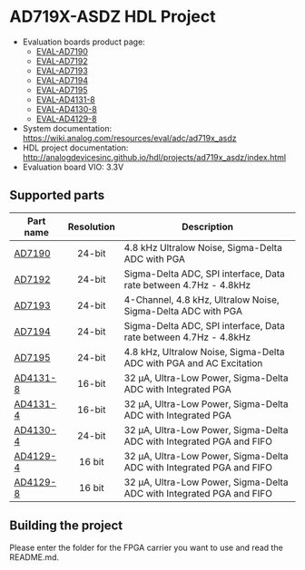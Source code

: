 # AD719X-ASDZ HDL Project

- Evaluation boards product page:
  - [EVAL-AD7190](https://www.analog.com/eval-ad7190asdz)
  - [EVAL-AD7192](https://www.analog.com/eval-ad7192asdz)
  - [EVAL-AD7193](https://www.analog.com/eval-ad7193asdz)
  - [EVAL-AD7194](https://www.analog.com/eval-ad7194asdz)
  - [EVAL-AD7195](https://www.analog.com/eval-ad7195asdz)
  - [EVAL-AD4131-8](https://www.analog.com/EVAL-AD4131-8)
  - [EVAL-AD4130-8](https://www.analog.com/eval-ad4130-8)
  - [EVAL-AD4129-8](https://www.analog.com/eval-ad4129-8)
- System documentation: https://wiki.analog.com/resources/eval/adc/ad719x_asdz 
- HDL project documentation: http://analogdevicesinc.github.io/hdl/projects/ad719x_asdz/index.html
- Evaluation board VIO: 3.3V

## Supported parts

| Part name                                   | Resolution | Description                                      |
|-----------------------------------------    |:----------:|--------------------------------------------------|
| [AD7190](https://www.analog.com/ad7190)     | 24-bit     | 4.8 kHz Ultralow Noise, Sigma-Delta ADC with PGA |
| [AD7192](https://www.analog.com/ad7192)     | 24-bit     | Sigma-Delta ADC, SPI interface, Data rate between 4.7Hz - 4.8kHz |
| [AD7193](https://www.analog.com/ad7193)     | 24-bit     | 4-Channel, 4.8 kHz, Ultralow Noise, Sigma-Delta ADC with PGA |
| [AD7194](https://www.analog.com/ad7194)     | 24-bit     | Sigma-Delta ADC, SPI interface, Data rate between 4.7Hz - 4.8kHz |
| [AD7195](https://www.analog.com/ad7195)     | 24-bit     | 4.8 kHz, Ultralow Noise, Sigma-Delta ADC with PGA and AC Excitation |
| [AD4131-8](https://www.analog.com/ad4131-8) | 16-bit     | 32 μA, Ultra-Low Power, Sigma-Delta ADC with Integrated PGA |
| [AD4131-4](https://www.analog.com/ad4131-4) | 16-bit     | 32 μA, Ultra-Low Power, Sigma-Delta ADC with Integrated PGA |
| [AD4130-4](https://www.analog.com/ad4130-4) | 24-bit     | 32 μA, Ultra-Low Power, Sigma-Delta ADC with Integrated PGA and FIFO|
| [AD4129-4](https://www.analog.com/Ad4129-4) | 16 bit     | 32 μA, Ultra-Low Power, Sigma-Delta ADC with Integrated PGA and FIFO|
| [AD4129-8](https://www.analog.com/ad4129-8) | 16 bit     | 32 μA, Ultra-Low Power, Sigma-Delta ADC with Integrated PGA and FIFO|

## Building the project

Please enter the folder for the FPGA carrier you want to use and read the README.md.
